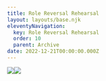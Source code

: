 ```yaml
---
title: Role Reversal Rehearsal
layout: layouts/base.njk
eleventyNavigation:
  key: Role Reversal Rehearsal
  order: 10
  parent: Archive
date: 2022-12-21T00:00:00.000Z
---
```

![](https://s3.eu-west-1.amazonaws.com/jessicaakerman.com/image-asset.jpeg/img.jpg)![](https://s3.eu-west-1.amazonaws.com/jessicaakerman.com/7PositionsIn2Hours_59.4x42.0_CrayonAndPen.jpg)
